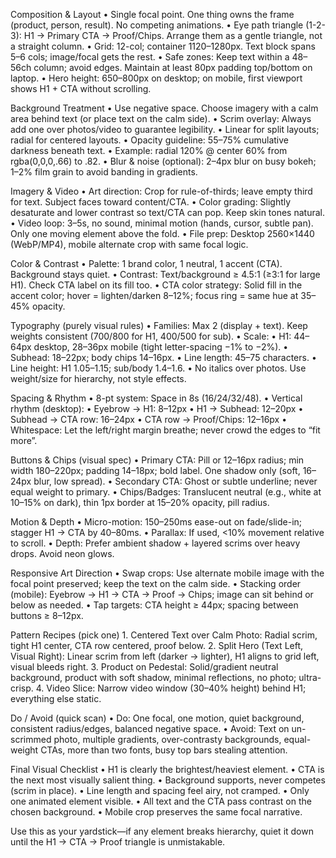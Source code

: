 Composition & Layout
	•	Single focal point. One thing owns the frame (product, person, result). No competing animations.
	•	Eye path triangle (1-2-3): H1 → Primary CTA → Proof/Chips. Arrange them as a gentle triangle, not a straight column.
	•	Grid: 12-col; container 1120–1280px. Text block spans 5–6 cols; image/focal gets the rest.
	•	Safe zones: Keep text within a 48–56ch column; avoid edges. Maintain at least 80px padding top/bottom on laptop.
	•	Hero height: 650–800px on desktop; on mobile, first viewport shows H1 + CTA without scrolling.

Background Treatment
	•	Use negative space. Choose imagery with a calm area behind text (or place text on the calm side).
	•	Scrim overlay: Always add one over photos/video to guarantee legibility.
	•	Linear for split layouts; radial for centered layouts.
	•	Opacity guideline: 55–75% cumulative darkness beneath text.
	•	Example: radial 120% @ center 60% from rgba(0,0,0,.66) to .82.
	•	Blur & noise (optional): 2–4px blur on busy bokeh; 1–2% film grain to avoid banding in gradients.

Imagery & Video
	•	Art direction: Crop for rule-of-thirds; leave empty third for text. Subject faces toward content/CTA.
	•	Color grading: Slightly desaturate and lower contrast so text/CTA can pop. Keep skin tones natural.
	•	Video loop: 3–5s, no sound, minimal motion (hands, cursor, subtle pan). Only one moving element above the fold.
	•	File prep: Desktop 2560×1440 (WebP/MP4), mobile alternate crop with same focal logic.

Color & Contrast
	•	Palette: 1 brand color, 1 neutral, 1 accent (CTA). Background stays quiet.
	•	Contrast: Text/background ≥ 4.5:1 (≥3:1 for large H1). Check CTA label on its fill too.
	•	CTA color strategy: Solid fill in the accent color; hover = lighten/darken 8–12%; focus ring = same hue at 35–45% opacity.

Typography (purely visual rules)
	•	Families: Max 2 (display + text). Keep weights consistent (700/800 for H1, 400/500 for sub).
	•	Scale:
	•	H1: 44–64px desktop, 28–36px mobile (tight letter-spacing −1% to −2%).
	•	Subhead: 18–22px; body chips 14–16px.
	•	Line length: 45–75 characters.
	•	Line height: H1 1.05–1.15; sub/body 1.4–1.6.
	•	No italics over photos. Use weight/size for hierarchy, not style effects.

Spacing & Rhythm
	•	8-pt system: Space in 8s (16/24/32/48).
	•	Vertical rhythm (desktop):
	•	Eyebrow → H1: 8–12px
	•	H1 → Subhead: 12–20px
	•	Subhead → CTA row: 16–24px
	•	CTA row → Proof/Chips: 12–16px
	•	Whitespace: Let the left/right margin breathe; never crowd the edges to “fit more”.

Buttons & Chips (visual spec)
	•	Primary CTA: Pill or 12–16px radius; min width 180–220px; padding 14–18px; bold label. One shadow only (soft, 16–24px blur, low spread).
	•	Secondary CTA: Ghost or subtle underline; never equal weight to primary.
	•	Chips/Badges: Translucent neutral (e.g., white at 10–15% on dark), thin 1px border at 15–20% opacity, pill radius.

Motion & Depth
	•	Micro-motion: 150–250ms ease-out on fade/slide-in; stagger H1 → CTA by 40–80ms.
	•	Parallax: If used, <10% movement relative to scroll.
	•	Depth: Prefer ambient shadow + layered scrims over heavy drops. Avoid neon glows.

Responsive Art Direction
	•	Swap crops: Use alternate mobile image with the focal point preserved; keep the text on the calm side.
	•	Stacking order (mobile): Eyebrow → H1 → CTA → Proof → Chips; image can sit behind or below as needed.
	•	Tap targets: CTA height ≥ 44px; spacing between buttons ≥ 8–12px.

Pattern Recipes (pick one)
	1.	Centered Text over Calm Photo: Radial scrim, tight H1 center, CTA row centered, proof below.
	2.	Split Hero (Text Left, Visual Right): Linear scrim from left (darker → lighter), H1 aligns to grid left, visual bleeds right.
	3.	Product on Pedestal: Solid/gradient neutral background, product with soft shadow, minimal reflections, no photo; ultra-crisp.
	4.	Video Slice: Narrow video window (30–40% height) behind H1; everything else static.

Do / Avoid (quick scan)
	•	Do: One focal, one motion, quiet background, consistent radius/edges, balanced negative space.
	•	Avoid: Text on un-scrimmed photo, multiple gradients, over-contrasty backgrounds, equal-weight CTAs, more than two fonts, busy top bars stealing attention.

Final Visual Checklist
	•	H1 is clearly the brightest/heaviest element.
	•	CTA is the next most visually salient thing.
	•	Background supports, never competes (scrim in place).
	•	Line length and spacing feel airy, not cramped.
	•	Only one animated element visible.
	•	All text and the CTA pass contrast on the chosen background.
	•	Mobile crop preserves the same focal narrative.

Use this as your yardstick—if any element breaks hierarchy, quiet it down until the H1 → CTA → Proof triangle is unmistakable.